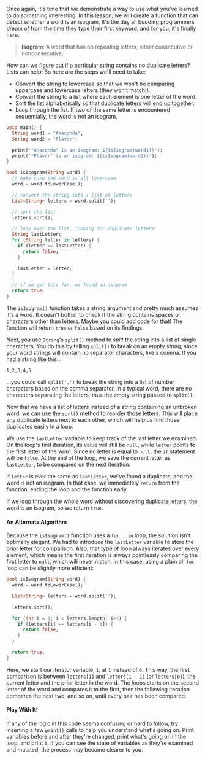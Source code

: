 Once again, it's time that we demonstrate a way to use what you've learned to do something interesting. In this lesson, we will create a function that can detect whether a word is an isogram. It's the day all budding programmers dream of from the time they type their first keyword, and for you, it's finally here.

> **Isogram**: A word that has no repeating letters, either consecutive or nonconsecutive.

How can we figure out if a particular string contains no duplicate letters? Lists can help! So here are the steps we'll need to take:

- Convert the string to lowercase so that we won't be comparing uppercase and lowercase letters (they won't match!).
- Convert the string to a list where each element is one letter of the word.
- Sort the list alphabetically so that duplicate letters will end up together.
- Loop through the list. If two of the same letter is encountered sequentially, the word is not an isogram.

```dart
void main() {
  String word1 = "Anaconda";
  String word2 = "Flavor";

  print('"Anaconda" is an isogram: ${isIsogram(word1)}');
  print('"Flavor" is an isogram: ${isIsogram(word2)}');
}

bool isIsogram(String word) {
  // make sure the word is all lowercase
  word = word.toLowerCase();

  // convert the string into a list of letters
  List<String> letters = word.split('');

  // sort the list
  letters.sort();

  // loop over the list, looking for duplicate letters
  String lastLetter;
  for (String letter in letters) {
    if (letter == lastLetter) {
      return false;
    }

    lastLetter = letter;
  }

  // if we get this far, we found an isogram
  return true;
}
```

The `isIsogram()` function takes a string argument and pretty much assumes it's a word. It doesn't bother to check if the string contains spaces or characters other than letters. Maybe you could add code for that! The function will return `true` or `false` based on its findings.

Next, you use `String`'s `split()` method to _split_ the string into a list of single characters. You do this by telling `split()` to break on an empty string, since your word strings will contain no separator characters, like a comma. If you had a string like this...

```
1,2,3,4,5
```

...you could call `split(',')` to break the string into a list of number characters based on the comma separator. In a typical word, there are no characters separating the letters; thus the empty string passed to `split()`.

Now that we have a list of letters instead of a string containing an unbroken word, we can use the `sort()` method to reorder those letters. This will place any duplicate letters next to each other, which will help us find those duplicates easily in a loop.

We use the `lastLetter` variable to keep track of the last letter we examined. On the loop's first iteration, its value will still be `null`, while `letter` points to the first letter of the word. Since no letter is equal to `null`, the `if` statement will be `false`. At the end of the loop, we save the current letter as `lastLetter`, to be compared on the next iteration.

If `letter` is ever the same as `lastLetter`, we've found a duplicate, and the word is not an isogram. In that case, we immediately `return` from the function, ending the loop and the function early.

If we loop through the whole word without discovering duplicate letters, the word is an isogram, so we return `true`.

#### An Alternate Algorithm

Because the `isIsogram()` function uses a `for...in` loop, the solution isn't optimally elegant. We had to introduce the `lastLetter` variable to store the prior letter for comparison. Also, that type of loop always iterates over every element, which means the first iteration is always pointlessly comparing the first letter to `null`, which will never match. In this case, using a plain ol' `for` loop can be slightly more efficient:

```dart
bool isIsogram(String word) {
  word = word.toLowerCase();

  List<String> letters = word.split('');

  letters.sort();

  for (int i = 1; i < letters.length; i++) {
    if (letters[i] == letters[i - 1]) {
      return false;
    }
  }

  return true;
}
```

Here, we start our iterator variable, `i`, at `1` instead of `0`. This way, the first comparison is between `letters[1]` and `letters[1 - 1]` (or `letters[0]`), the current letter and the prior letter in the word. The loops starts on the second letter of the word and compares it to the first, then the following iteration compares the next two, and so on, until every pair has been compared.

#### Play With It!

If any of the logic in this code seems confusing or hard to follow, try inserting a few `print()` calls to help you understand what's going on. Print variables before and after they're changed, print what's going on in the loop, and print `i`. If you can see the state of variables as they're examined and mutated, the process may become clearer to you.